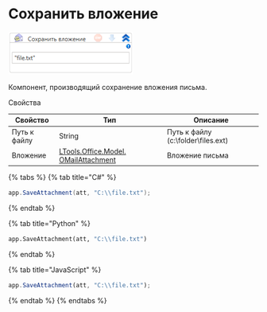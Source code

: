 # Сохранить вложение

![](../../../../resources/activities/basic/mail/lotus/image-844.png)



Компонент, производящий сохранение вложения письма.

Свойства

| Свойство     | Тип                                                                     | Описание                           |
| ------------ | ----------------------------------------------------------------------- | ---------------------------------- |
| Путь к файлу | String                                                                  | Путь к файлу (c:\folder\files.ext) |
| Вложение     | [LTools.Office.Model. OMailAttachment](../datatypes/omailattachment.md) | Вложение письма                    |

{% tabs %}
{% tab title="C#" %}
```csharp
app.SaveAttachment(att, "C:\\file.txt");
```
{% endtab %}

{% tab title="Python" %}
```python
app.SaveAttachment(att, "C:\\file.txt")
```
{% endtab %}

{% tab title="JavaScript" %}
```javascript
app.SaveAttachment(att, "C:\\file.txt");
```
{% endtab %}
{% endtabs %}
